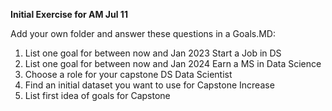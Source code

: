 **Initial Exercise for AM Jul 11**

Add your own folder and answer these questions in a Goals.MD:

1. List one goal for between now and Jan 2023
   Start a Job in DS
3. List one goal for between now and Jan 2024
   Earn a MS in Data Science
5. Choose a role for your capstone
   DS Data Scientist
6. Find an initial dataset you want to use for Capstone
   Increase 
8. List first idea of goals for Capstone
   
